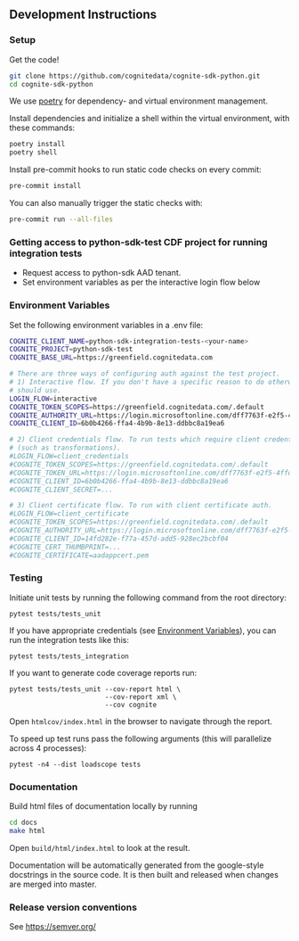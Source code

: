## Development Instructions

### Setup

Get the code!

```bash
git clone https://github.com/cognitedata/cognite-sdk-python.git
cd cognite-sdk-python
```

We use [poetry](https://pypi.org/project/poetry/) for dependency- and virtual environment management.

Install dependencies and initialize a shell within the virtual environment, with these commands:

```bash
poetry install
poetry shell
```

Install pre-commit hooks to run static code checks on every commit:

```bash
pre-commit install
```

You can also manually trigger the static checks with:

```bash
pre-commit run --all-files
```

### Getting access to python-sdk-test CDF project for running integration tests

- Request access to python-sdk AAD tenant.
- Set environment variables as per the interactive login flow below

### Environment Variables

Set the following environment variables in a .env file:

```bash
COGNITE_CLIENT_NAME=python-sdk-integration-tests-<your-name>
COGNITE_PROJECT=python-sdk-test
COGNITE_BASE_URL=https://greenfield.cognitedata.com

# There are three ways of configuring auth against the test project.
# 1) Interactive flow. If you don't have a specific reason to do otherwise, this is the method you
# should use.
LOGIN_FLOW=interactive
COGNITE_TOKEN_SCOPES=https://greenfield.cognitedata.com/.default
COGNITE_AUTHORITY_URL=https://login.microsoftonline.com/dff7763f-e2f5-4ffd-9b8a-4ba4bafba5ea
COGNITE_CLIENT_ID=6b0b4266-ffa4-4b9b-8e13-ddbbc8a19ea6

# 2) Client credentials flow. To run tests which require client credentials to be set
# (such as transformations).
#LOGIN_FLOW=client_credentials
#COGNITE_TOKEN_SCOPES=https://greenfield.cognitedata.com/.default
#COGNITE_TOKEN_URL=https://login.microsoftonline.com/dff7763f-e2f5-4ffd-9b8a-4ba4bafba5ea/oauth2/v2.0/token
#COGNITE_CLIENT_ID=6b0b4266-ffa4-4b9b-8e13-ddbbc8a19ea6
#COGNITE_CLIENT_SECRET=...

# 3) Client certificate flow. To run with client certificate auth.
#LOGIN_FLOW=client_certificate
#COGNITE_TOKEN_SCOPES=https://greenfield.cognitedata.com/.default
#COGNITE_AUTHORITY_URL=https://login.microsoftonline.com/dff7763f-e2f5-4ffd-9b8a-4ba4bafba5ea
#COGNITE_CLIENT_ID=14fd282e-f77a-457d-add5-928ec2bcbf04
#COGNITE_CERT_THUMBPRINT=...
#COGNITE_CERTIFICATE=aadappcert.pem
```

### Testing

Initiate unit tests by running the following command from the root directory:

`pytest tests/tests_unit`

If you have appropriate credentials (see [Environment Variables](#environment-variables)), you can run the integration tests like this:

`pytest tests/tests_integration`

If you want to generate code coverage reports run:

```
pytest tests/tests_unit --cov-report html \
                        --cov-report xml \
                        --cov cognite
```

Open `htmlcov/index.html` in the browser to navigate through the report.

To speed up test runs pass the following arguments (this will parallelize across 4 processes):

```
pytest -n4 --dist loadscope tests
```

### Documentation
Build html files of documentation locally by running

```bash
cd docs
make html
```

Open `build/html/index.html` to look at the result.

Documentation will be automatically generated from the google-style docstrings in the source code.
It is then built and released when changes are merged into master.

### Release version conventions

See https://semver.org/
